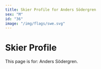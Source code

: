 ```yaml
---
title: Skier Profile for Anders Södergren
sex: "M"
id: "36"
image: "/img/flags/swe.svg" 
---
```


# Skier Profile

This page is for: Anders Södergren.
    